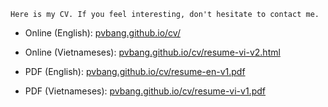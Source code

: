 ```
Here is my CV. If you feel interesting, don't hesitate to contact me.
```
- Online (English): [pvbang.github.io/cv/](https://pvbang.github.io/cv/)
- Online (Vietnameses): [pvbang.github.io/cv/resume-vi-v2.html](https://pvbang.github.io/cv/resume-vi-v2.html)

- PDF (English): [pvbang.github.io/cv/resume-en-v1.pdf](https://pvbang.github.io/cv/resume-en-v1.pdf)
- PDF (Vietnameses): [pvbang.github.io/cv/resume-vi-v1.pdf](https://pvbang.github.io/cv/resume-vi-v1.pdf)
